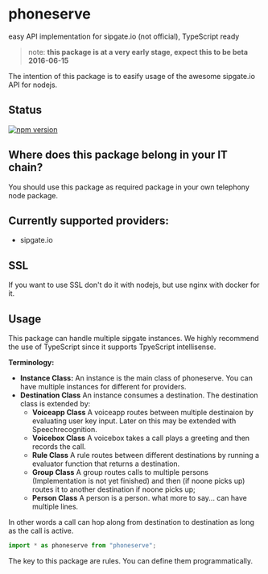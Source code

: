 # phoneserve
easy API implementation for sipgate.io (not official), TypeScript ready

> note: **this package is at a very early stage, expect this to be beta 2016-06-15**

The intention of this package is to easify usage of the awesome sipgate.io API for nodejs.

## Status
[![npm version](https://badge.fury.io/js/phoneserve.svg)](https://badge.fury.io/js/phoneserve)

## Where does this package belong in your IT chain?
You should use this package as required package in your own telephony node package.

## Currently supported providers:

* sipgate.io

## SSL
If you want to use SSL don't do it with nodejs, but use nginx with docker for it.

## Usage
This package can handle multiple sipgate instances. We highly recommend the use of TypeScript since it supports TpyeScript intellisense.

**Terminology:**

* **Instance Class:** An instance is the main class of phoneserve. You can have multiple instances for different for providers.
* **Destination Class** An instance consumes a destination. The destination class is extended by:
    * **Voiceapp Class** A voiceapp routes between multiple destinaion by evaluating user key input. Later on this may be extended with Speechrecognition.
    * **Voicebox Class** A voicebox takes a call plays a greeting and then records the call.
    * **Rule Class** A rule routes between different destinations by running a evaluator function that returns a destination.
    * **Group Class** A group routes calls to multiple persons (Implementation is not yet finished) and then (if noone picks up) routes it to another destination if noone picks up;
    * **Person Class** A person is a person. what more to say... can have multiple lines. 

In other words a call can hop along from destination to destination as long as the call is active.

```typescript
import * as phoneserve from "phoneserve";
```

The key to this package are rules. You can define them programmatically.

